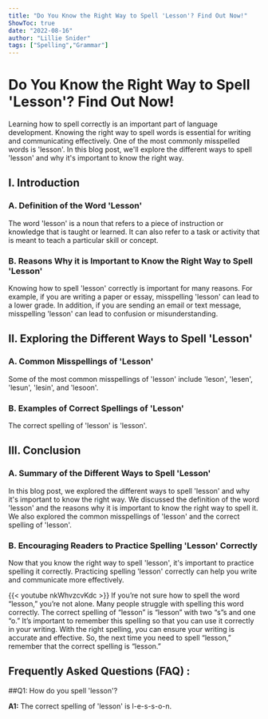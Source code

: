 ```yaml
---
title: "Do You Know the Right Way to Spell 'Lesson'? Find Out Now!"
ShowToc: true 
date: "2022-08-16"
author: "Lillie Snider" 
tags: ["Spelling","Grammar"]
---
```

# Do You Know the Right Way to Spell 'Lesson'? Find Out Now! 

Learning how to spell correctly is an important part of language development. Knowing the right way to spell words is essential for writing and communicating effectively. One of the most commonly misspelled words is 'lesson'. In this blog post, we'll explore the different ways to spell 'lesson' and why it's important to know the right way. 

## I. Introduction 

### A. Definition of the Word 'Lesson'

The word 'lesson' is a noun that refers to a piece of instruction or knowledge that is taught or learned. It can also refer to a task or activity that is meant to teach a particular skill or concept. 

### B. Reasons Why it is Important to Know the Right Way to Spell 'Lesson'

Knowing how to spell 'lesson' correctly is important for many reasons. For example, if you are writing a paper or essay, misspelling 'lesson' can lead to a lower grade. In addition, if you are sending an email or text message, misspelling 'lesson' can lead to confusion or misunderstanding. 

## II. Exploring the Different Ways to Spell 'Lesson' 

### A. Common Misspellings of 'Lesson'

Some of the most common misspellings of 'lesson' include 'leson', 'lesen', 'lesun', 'lesin', and 'lesoon'. 

### B. Examples of Correct Spellings of 'Lesson'

The correct spelling of 'lesson' is 'lesson'. 

## III. Conclusion 

### A. Summary of the Different Ways to Spell 'Lesson'

In this blog post, we explored the different ways to spell 'lesson' and why it's important to know the right way. We discussed the definition of the word 'lesson' and the reasons why it is important to know the right way to spell it. We also explored the common misspellings of 'lesson' and the correct spelling of 'lesson'. 

### B. Encouraging Readers to Practice Spelling 'Lesson' Correctly

Now that you know the right way to spell 'lesson', it's important to practice spelling it correctly. Practicing spelling 'lesson' correctly can help you write and communicate more effectively.

{{< youtube nkWhvzcvKdc >}} 
If you’re not sure how to spell the word “lesson,” you’re not alone. Many people struggle with spelling this word correctly. The correct spelling of “lesson” is “lesson” with two “s”s and one “o.” It’s important to remember this spelling so that you can use it correctly in your writing. With the right spelling, you can ensure your writing is accurate and effective. So, the next time you need to spell “lesson,” remember that the correct spelling is “lesson.”

## Frequently Asked Questions (FAQ) :
##Q1: How do you spell 'lesson'? 

**A1:** The correct spelling of 'lesson' is l-e-s-s-o-n.





